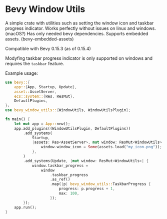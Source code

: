 # Bevy Window Utils

A simple crate with utilities such as setting the window icon and taskbar progress indicator.
Works perfectly without issues on linux and windows. (macOS?)
Has only needed bevy dependencies. Supports embedded assets. (bevy-embedded-assets)

Compatible with Bevy 0.15.3 (as of 0.15.4)

Modyfing taskbar progress indicator is only supported on windows and requires the `taskbar` feature.

Example usage:
```rs
use bevy::{
    app::{App, Startup, Update},
    asset::AssetServer,
    ecs::system::{Res, ResMut},
    DefaultPlugins,
};
use bevy_window_utils::{WindowUtils, WindowUtilsPlugin};

fn main() {
    let mut app = App::new();
    app.add_plugins((WindowUtilsPlugin, DefaultPlugins))
        .add_systems(
            Startup,
            |assets: Res<AssetServer>, mut window: ResMut<WindowUtils>| {
                window.window_icon = Some(assets.load("my_icon.png"));
            },
        )
        .add_systems(Update, |mut window: ResMut<WindowUtils>| {
            window.taskbar_progress =
                window
                    .taskbar_progress
                    .as_ref()
                    .map(|p| bevy_window_utils::TaskbarProgress {
                        progress: p.progress + 1,
                        max: 100,
                    });
        });
    app.run();
}
```
